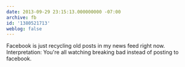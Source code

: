 ```yaml
---
date: 2013-09-29 23:15:13.000000000 -07:00
archive: fb
id: '1380521713'
weblog: false
---
```


Facebook is just recycling old posts in my news feed right now. Interpretation: You're all watching breaking bad instead of posting to facebook.
